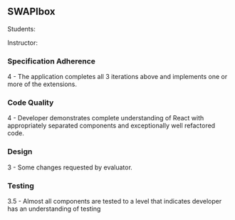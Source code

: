 ## SWAPIbox

Students:

Instructor:

### Specification Adherence

4 - The application completes all 3 iterations above and implements one or more of the extensions.

### Code Quality

4 - Developer demonstrates complete understanding of React with appropriately separated components and exceptionally well refactored code.

### Design

3 - Some changes requested by evaluator.

### Testing

3.5 - Almost all components are tested to a level that indicates developer has an understanding of testing
